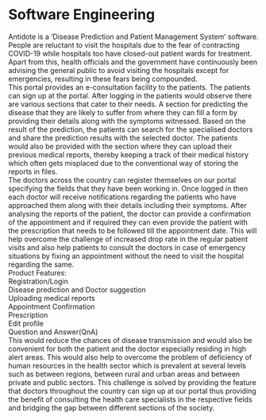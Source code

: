 # Software Engineering


Antidote is a ‘Disease Prediction and Patient Management System’ software. People are reluctant to visit the hospitals due to the fear of contracting COVID-19 while hospitals too have closed-out patient wards for treatment. Apart from this, health officials and the government have continuously been advising the general public to avoid visiting the hospitals except for emergencies, resulting in these fears being compounded.<br>
This portal provides an e-consultation facility to the patients. The patients can sign up at the portal. After logging in the patients would observe there are various sections that cater to their needs. A section for predicting the disease that they are likely to suffer from where they can fill a form by providing their details along with the symptoms witnessed. Based on the result of the prediction, the patients can search for the specialised doctors and share the prediction results with the selected doctor. The patients would also be provided with the section where they can upload their previous medical reports, thereby keeping a track of their medical history which often gets misplaced due to the conventional way of storing the reports in files.<br>
The doctors across the country can register themselves on our portal specifying the fields that they have been working in. Once logged in then each doctor will receive notifications regarding the patients who have approached them along with their details including their symptoms. After analysing the reports of the patient, the doctor can provide a confirmation of the appointment and if required they can even provide the patient with the prescription that needs to be followed till the appointment date. This will help overcome the challenge of increased drop rate in the regular patient visits and also help patients to consult the doctors in case of emergency situations by fixing an appointment without the need to visit the hospital regarding the same. 
<br>
Product Features:<br>
Registration/Login<br>
Disease prediction and Doctor suggestion <br>
Uploading medical reports<br>
Appointment Confirmation<br>
Prescription<br>
Edit profile<br>
Question and Answer(QnA)<br>
This would reduce the chances of disease transmission and would also be convenient for both the patient and the doctor especially residing in high alert areas. This would also help to overcome the problem of deficiency of human resources in the health sector which is prevalent at several levels such as between regions, between rural and urban areas and between private and public sectors. This challenge is solved by providing the feature that doctors throughout the country can sign up at our portal thus providing the benefit of consulting the health care specialists in the respective fields and bridging the gap between different sections of the society. 


